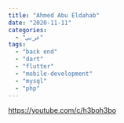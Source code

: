 ```yaml
---
title: "Ahmed Abu Eldahab"
date: "2020-11-11"
categories:
  - "عربي"
tags:
  - "back end"
  - "dart"
  - "flutter"
  - "mobile-development"
  - "mysql"
  - "php"
---
```


https://youtube.com/c/h3boh3bo
